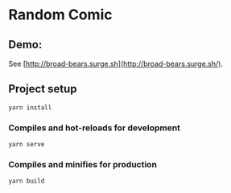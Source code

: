 # Random Comic

## Demo:

See [http://broad-bears.surge.sh](http://broad-bears.surge.sh/).

## Project setup
```
yarn install
```

### Compiles and hot-reloads for development
```
yarn serve
```

### Compiles and minifies for production
```
yarn build
```
